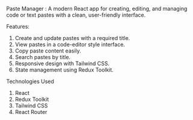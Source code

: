 Paste Manager :
A modern React app for creating, editing, and managing code or text pastes with a clean, user-friendly interface.

Features:
1. Create and update pastes with a required title.
2. View pastes in a code-editor style interface.
3. Copy paste content easily.
4. Search pastes by title.
5. Responsive design with Tailwind CSS.
6. State management using Redux Toolkit.

Technologies Used

1. React
2. Redux Toolkit
3. Tailwind CSS
4. React Router
